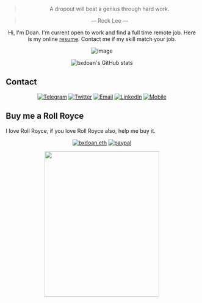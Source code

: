 <div align="center">

> A dropout will beat a genius through hard work.

> — Rock Lee —

</div>

<div align="center">
Hi, I'm Doan. I'm current open to work and find a full time remote job. Here is my online <a href='https://bxdoan.github.io/resume'>resume</a>. Contact me if my skill match your job.

<p></p>

![image](https://placekeanu.com/500/300?)

![bxdoan's GitHub stats](https://github-readme-stats.vercel.app/api?username=bxdoan&show_icons=true&theme=radical)

</div>

## Contact

<div align="center">

[![Telegram](https://img.shields.io/badge/Telegram-2CA5E0?style=for-the-badge&logo=telegram&logoColor=white)](https://t.me/bxdoan)
[![Twitter](https://img.shields.io/badge/Twitter-1DA1F2?style=for-the-badge&logo=twitter&logoColor=white)](https://twitter.com/bxdoan)
[![Email](https://img.shields.io/badge/Gmail-D14836?style=for-the-badge&logo=gmail&logoColor=white)](mailto:bxdoan93@gmail.com)
[![LinkedIn](https://img.shields.io/badge/LinkedIn-0077B5?style=for-the-badge&logo=linkedin&logoColor=white)](https://www.linkedin.com/in/bxdoan/)
[![Mobile](https://img.shields.io/badge/Mobile-0077B5?style=for-the-badge&logo=mobile&logoColor=white)](tel:0904195065)

</div>

## Buy me a Roll Royce

I love Roll Royce, if you love Roll Royce also, help me buy it.
<div align="center">

[![bxdoan.eth](https://img.shields.io/badge/Ethereum-3C3C3D?style=for-the-badge&logo=Ethereum&logoColor=white)](https://etherscan.io/address/0x610322AeF748238C52E920a15Dd9A8845C9c0318)
[![paypal](	https://img.shields.io/badge/PayPal-00457C?style=for-the-badge&logo=paypal&logoColor=white)](https://paypal.me/bxdoan)

</div>

<div align="center">
<img src="https://img.vietqr.io/image/MB-0904195065-print.png" width="300" height="380"> 
</div>


<!--
**bxdoan/bxdoan** is a ✨ _special_ ✨ repository because its `README.md` (this file) appears on your GitHub profile.

Here are some ideas to get you started:

- 🔭 I’m currently working on ...
- 🌱 I’m currently learning ...
- 👯 I’m looking to collaborate on ...
- 🤔 I’m looking for help with ...
- 💬 Ask me about ...
- 📫 How to reach me: ...
- 😄 Pronouns: ...
- ⚡ Fun fact: ...
-->
